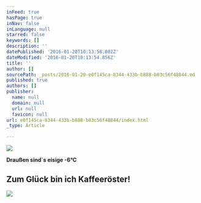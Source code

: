 ```yaml
---
inFeed: true
hasPage: true
inNav: false
inLanguage: null
starred: false
keywords: []
description: ''
datePublished: '2016-01-20T10:13:58.802Z'
dateModified: '2016-01-20T10:13:54.856Z'
title: ''
author: []
sourcePath: _posts/2016-01-20-e0f145ca-8344-433b-b888-b83c56f48844.md
published: true
authors: []
publisher:
  name: null
  domain: null
  url: null
  favicon: null
url: e0f145ca-8344-433b-b888-b83c56f48844/index.html
_type: Article

---
```

![](https://s3-us-west-2.amazonaws.com/the-grid-img/p/be56f98833e68ab981d8ce1cd41a34c0dbc1d740.jpg)

**Draußen sind´s eisige -6°C**

## Zum Glück bin ich Kaffeeröster!
![](https://s3-us-west-2.amazonaws.com/the-grid-img/p/dd7056f678562a29a6e5d15b17bab85318d1aecd.gif)